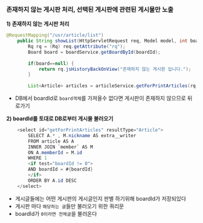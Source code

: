 ### 존재하지 않는 게시판 처리, 선택된 게시판에 관련된 게시물만 노출

**1\) 존재하지 않는 게시판 처리**

```java
@RequestMapping("/usr/article/list")
	public String showList(HttpServletRequest req, Model model, int boardId) {
		Rq rq = (Rq) req.getAttribute("rq");
		Board board = boardService.getBoardById(boardId);
		
		if(board==null) {
			return rq.jsHistoryBackOnView("존재하지 않는 게시판 입니다.");
		}
		
		List<Article> articles = articleService.getForPrintArticles(rq.getLoginedMemberId(),board.getId());
```

- DB에서 boardId로 ```board객체```를 가져올수 없다면 게시판이 존재하지 않으므로 뒤로가기

**2\) boardId를 토대로 DB로부터 게시물 불러오기**

```java
	<select id="getForPrintArticles" resultType="Article">
		SELECT A.* , M.nickname AS extra__writer 
		FROM article AS A
		INNER JOIN `member` AS M
		ON A.memberId = M.id
		WHERE 1
		<if test="boardId != 0">
		AND boardId = #{boardId}
		</if>
		ORDER BY A.id DESC
	</select>
```

- 게시글들에는 어떤 게시판의 게시글인지 판별 하기위해 boardId가 저장되있다
- 게시판 마다 ```해당하는 글```들만 불러오기 위한 쿼리문
- boardId가 ```0이라면 전체글```을 불러온다


